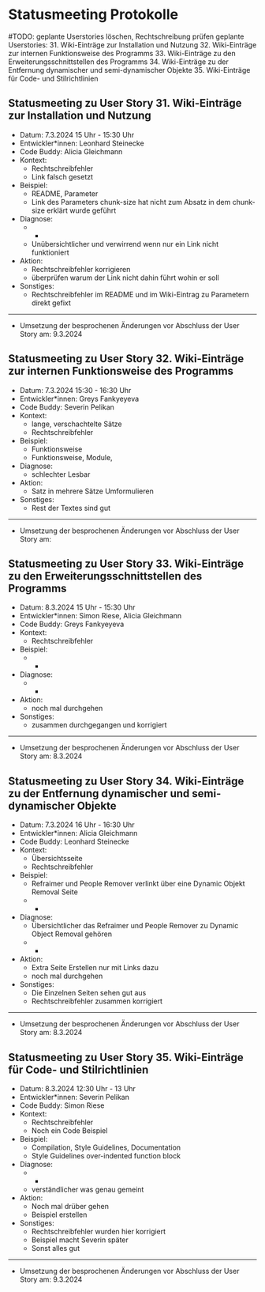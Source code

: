 # Statusmeeting Protokolle

#TODO: geplante Userstories löschen, Rechtschreibung prüfen
geplante Userstories:
31. Wiki-Einträge zur Installation und Nutzung
32. Wiki-Einträge zur internen Funktionsweise des Programms
33. Wiki-Einträge zu den Erweiterungsschnittstellen des Programms
34. Wiki-Einträge zu der Entfernung dynamischer und semi-dynamischer Objekte
35. Wiki-Einträge für Code- und Stilrichtlinien

## Statusmeeting zu User Story 31. Wiki-Einträge zur Installation und Nutzung 
- Datum: 7.3.2024 15 Uhr - 15:30 Uhr
- Entwickler\*innen: Leonhard Steinecke
- Code Buddy: Alicia Gleichmann
- Kontext:
	- Rechtschreibfehler
	- Link falsch gesetzt
- Beispiel: 
	- README, Parameter
	- Link des Parameters chunk-size hat nicht zum Absatz in dem chunk-size erklärt wurde geführt
- Diagnose:
	- -
	- Unübersichtlicher und verwirrend wenn nur ein Link nicht funktioniert
- Aktion: 
	- Rechtschreibfehler korrigieren
	- überprüfen warum der Link nicht dahin führt wohin er soll
- Sonstiges:
	- Rechtschreibfehler im README und im Wiki-Eintrag zu Parametern direkt gefixt
---
- Umsetzung der besprochenen Änderungen vor Abschluss der User Story am: 9.3.2024

## Statusmeeting zu User Story 32. Wiki-Einträge zur internen Funktionsweise des Programms
- Datum: 7.3.2024 15:30 - 16:30 Uhr
- Entwickler\*innen: Greys Fankyeyeva
- Code Buddy: Severin Pelikan
- Kontext:
	- lange, verschachtelte Sätze
	- Rechtschreibfehler
- Beispiel:
	- Funktionsweise
	- Funktionsweise, Module, 
- Diagnose:
	- schlechter Lesbar
- Aktion:
	- Satz in mehrere Sätze Umformulieren
- Sonstiges:
	- Rest der Textes sind gut 
---
- Umsetzung der besprochenen Änderungen vor Abschluss der User Story am: 

## Statusmeeting zu User Story 33. Wiki-Einträge zu den Erweiterungsschnittstellen des Programms
- Datum: 8.3.2024 15 Uhr - 15:30 Uhr
- Entwickler\*innen: Simon Riese, Alicia Gleichmann
- Code Buddy: Greys Fankyeyeva
- Kontext: 
	- Rechtschreibfehler
- Beispiel:
	- -
- Diagnose:
	- -
- Aktion:
	- noch mal durchgehen
- Sonstiges:
	- zusammen durchgegangen und korrigiert
---
- Umsetzung der besprochenen Änderungen vor Abschluss der User Story am: 8.3.2024

## Statusmeeting zu User Story 34. Wiki-Einträge zu der Entfernung dynamischer und semi-dynamischer Objekte
- Datum: 7.3.2024 16 Uhr - 16:30 Uhr
- Entwickler\*innen: Alicia Gleichmann
- Code Buddy: Leonhard Steinecke
- Kontext: 
	- Übersichtsseite
	- Rechtschreibfehler
- Beispiel:
	- Refraimer und People Remover verlinkt über eine Dynamic Objekt Removal Seite
	- -
- Diagnose: 
	- Übersichtlicher das Refraimer und People Remover zu Dynamic Object Removal gehören
	- -
- Aktion:
	- Extra Seite Erstellen nur mit Links dazu
	- noch mal durchgehen
- Sonstiges:
	- Die Einzelnen Seiten sehen gut aus
	- Rechtschreibfehler zusammen korrigiert
---
- Umsetzung der besprochenen Änderungen vor Abschluss der User Story am: 8.3.2024

## Statusmeeting zu User Story 35. Wiki-Einträge für Code- und Stilrichtlinien
- Datum: 8.3.2024 12:30 Uhr - 13 Uhr
- Entwickler\*innen: Severin Pelikan
- Code Buddy: Simon Riese
- Kontext:
	- Rechtschreibfehler
	- Noch ein Code Beispiel 
- Beispiel:
	- Compilation, Style Guidelines, Documentation
	- Style Guidelines over-indented function block
- Diagnose:
	- -
	- verständlicher was genau gemeint
- Aktion:
	- Noch mal drüber gehen
	- Beispiel erstellen
- Sonstiges:
	- Rechtschreibfehler wurden hier korrigiert
	- Beispiel macht Severin später
	- Sonst alles gut
---
- Umsetzung der besprochenen Änderungen vor Abschluss der User Story am: 9.3.2024

